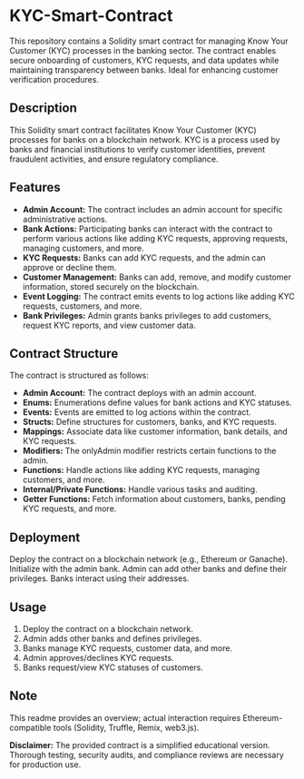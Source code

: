 # KYC-Smart-Contract
 This repository contains a Solidity smart contract for managing Know Your Customer (KYC) processes in the banking sector. The contract enables secure onboarding of customers, KYC requests, and data updates while maintaining transparency between banks. Ideal for enhancing customer verification procedures.


## Description

This Solidity smart contract facilitates Know Your Customer (KYC) processes for banks on a blockchain network. KYC is a process used by banks and financial institutions to verify customer identities, prevent fraudulent activities, and ensure regulatory compliance.

## Features

- **Admin Account:** The contract includes an admin account for specific administrative actions.
- **Bank Actions:** Participating banks can interact with the contract to perform various actions like adding KYC requests, approving requests, managing customers, and more.
- **KYC Requests:** Banks can add KYC requests, and the admin can approve or decline them.
- **Customer Management:** Banks can add, remove, and modify customer information, stored securely on the blockchain.
- **Event Logging:** The contract emits events to log actions like adding KYC requests, customers, and more.
- **Bank Privileges:** Admin grants banks privileges to add customers, request KYC reports, and view customer data.

## Contract Structure

The contract is structured as follows:

- **Admin Account:** The contract deploys with an admin account.
- **Enums:** Enumerations define values for bank actions and KYC statuses.
- **Events:** Events are emitted to log actions within the contract.
- **Structs:** Define structures for customers, banks, and KYC requests.
- **Mappings:** Associate data like customer information, bank details, and KYC requests.
- **Modifiers:** The onlyAdmin modifier restricts certain functions to the admin.
- **Functions:** Handle actions like adding KYC requests, managing customers, and more.
- **Internal/Private Functions:** Handle various tasks and auditing.
- **Getter Functions:** Fetch information about customers, banks, pending KYC requests, and more.

## Deployment

Deploy the contract on a blockchain network (e.g., Ethereum or Ganache). Initialize with the admin bank. Admin can add other banks and define their privileges. Banks interact using their addresses.

## Usage

1. Deploy the contract on a blockchain network.
2. Admin adds other banks and defines privileges.
3. Banks manage KYC requests, customer data, and more.
4. Admin approves/declines KYC requests.
5. Banks request/view KYC statuses of customers.

## Note

This readme provides an overview; actual interaction requires Ethereum-compatible tools (Solidity, Truffle, Remix, web3.js).

**Disclaimer:** The provided contract is a simplified educational version. Thorough testing, security audits, and compliance reviews are necessary for production use.
